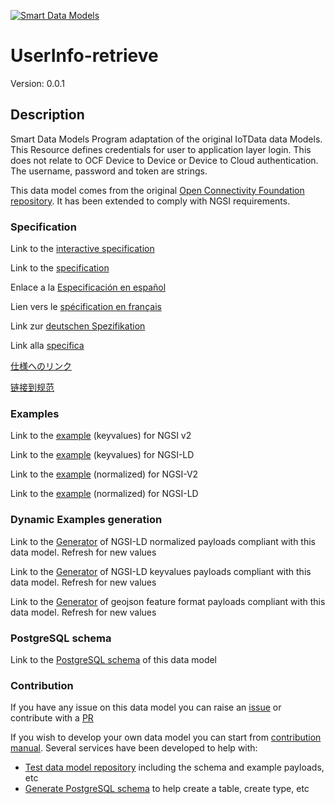 [![Smart Data Models](https://smartdatamodels.org/wp-content/uploads/2022/01/SmartDataModels_logo.png "Logo")](https://smartdatamodels.org)
# UserInfo-retrieve
Version: 0.0.1

## Description 

Smart Data Models Program adaptation of the original IoTData data Models. This Resource defines credentials for user to application layer login. This does not relate to OCF Device to Device or Device to Cloud authentication. The username, password and token are strings.

This data model comes from the original [Open Connectivity Foundation repository](https://github.com/openconnectivityfoundation/IoTDataModels). It has been extended to comply with NGSI requirements.
### Specification

Link to the [interactive specification](https://swagger.lab.fiware.org/?url=https://smart-data-models.github.io/dataModel.OCF/UserInfo-retrieve/swagger.yaml)

Link to the [specification](https://github.com/smart-data-models/dataModel.OCF/blob/master/UserInfo-retrieve/doc/spec.md)

Enlace a la [Especificación en español](https://github.com/smart-data-models/dataModel.OCF/blob/master/UserInfo-retrieve/doc/spec_ES.md)

Lien vers le [spécification en français](https://github.com/smart-data-models/dataModel.OCF/blob/master/UserInfo-retrieve/doc/spec_FR.md)

Link zur [deutschen Spezifikation](https://github.com/smart-data-models/dataModel.OCF/blob/master/UserInfo-retrieve/doc/spec_DE.md)

Link alla [specifica](https://github.com/smart-data-models/dataModel.OCF/blob/master/UserInfo-retrieve/doc/spec_IT.md)

[仕様へのリンク](https://github.com/smart-data-models/dataModel.OCF/blob/master/UserInfo-retrieve/doc/spec_JA.md)

[链接到规范](https://github.com/smart-data-models/dataModel.OCF/blob/master/UserInfo-retrieve/doc/spec_ZH.md)
### Examples

Link to the [example](https://smart-data-models.github.io/dataModel.OCF/UserInfo-retrieve/examples/example.json) (keyvalues) for NGSI v2

Link to the [example](https://smart-data-models.github.io/dataModel.OCF/UserInfo-retrieve/examples/example.jsonld) (keyvalues) for NGSI-LD

Link to the [example](https://smart-data-models.github.io/dataModel.OCF/UserInfo-retrieve/examples/example-normalized.json) (normalized) for NGSI-V2

Link to the [example](https://smart-data-models.github.io/dataModel.OCF/UserInfo-retrieve/examples/example-normalized.jsonld) (normalized) for NGSI-LD
### Dynamic Examples generation

Link to the [Generator](https://smartdatamodels.org/extra/ngsi-ld_generator.php?schemaUrl=https://raw.githubusercontent.com/smart-data-models/dataModel.OCF/master/UserInfo-retrieve/schema.json&email=info@smartdatamodels.org) of NGSI-LD normalized payloads compliant with this data model. Refresh for new values

Link to the [Generator](https://smartdatamodels.org/extra/ngsi-ld_generator_keyvalues.php?schemaUrl=https://raw.githubusercontent.com/smart-data-models/dataModel.OCF/master/UserInfo-retrieve/schema.json&email=info@smartdatamodels.org) of NGSI-LD keyvalues payloads compliant with this data model. Refresh for new values

Link to the [Generator](https://smartdatamodels.org/extra/geojson_features_generator.php?schemaUrl=https://raw.githubusercontent.com/smart-data-models/dataModel.OCF/master/UserInfo-retrieve/schema.json&email=info@smartdatamodels.org) of geojson feature format payloads compliant with this data model. Refresh for new values
### PostgreSQL schema

Link to the [PostgreSQL schema](https://github.com/smart-data-models/dataModel.OCF/blob/master/UserInfo-retrieve/schema.sql) of this data model
### Contribution

 If you have any issue on this data model you can raise an [issue](https://github.com/smart-data-models/dataModel.OCF/issues)  or contribute with a [PR](https://github.com/smart-data-models/dataModel.OCF/pulls)

 If you wish to develop your own data model you can start from [contribution manual](https://bit.ly/contribution_manual). Several services have been developed to help with: 
 - [Test data model repository](https://smartdatamodels.org/index.php/data-models-contribution-api/) including the schema and example payloads, etc
 - [Generate PostgreSQL schema](https://smartdatamodels.org/index.php/sql-service/) to help create a table, create type, etc